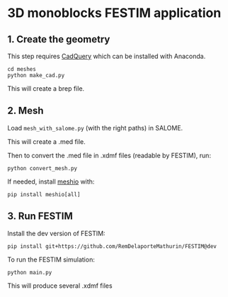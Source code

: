 # 3D monoblocks FESTIM application

## 1. Create the geometry

This step requires [CadQuery](https://github.com/CadQuery/cadquery) which can be installed with Anaconda.

```
cd meshes
python make_cad.py
```

This will create a brep file.

## 2. Mesh

Load `mesh_with_salome.py` (with the right paths) in SALOME.

This will create a .med file.

Then to convert the .med file in .xdmf files (readable by FESTIM), run:

```
python convert_mesh.py
```
If needed, install [meshio](https://github.com/nschloe/meshio) with:

```
pip install meshio[all]
```

## 3. Run FESTIM 

Install the dev version of FESTIM:

```
pip install git+https://github.com/RemDelaporteMathurin/FESTIM@dev
```

To run the FESTIM simulation:

```
python main.py
```

This will produce several .xdmf files
